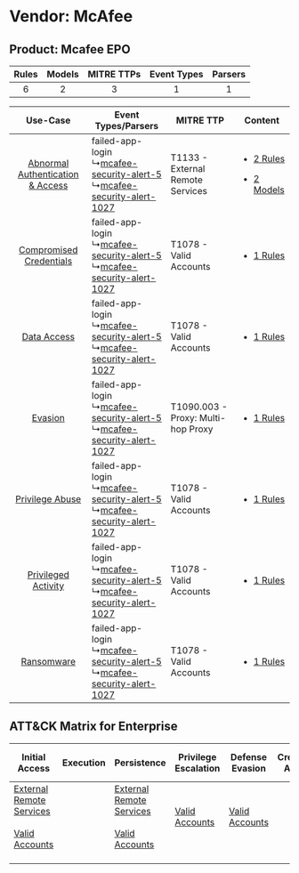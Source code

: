 Vendor: McAfee
==============
Product: Mcafee EPO
-------------------
| Rules | Models | MITRE TTPs | Event Types | Parsers |
|:-----:|:------:|:----------:|:-----------:|:-------:|
|   6   |   2    |     3      |      1      |    1    |

|    Use-Case    | Event Types/Parsers    | MITRE TTP    | Content    |
|:----:| ---- | ---- | ---- |
| [Abnormal Authentication & Access](../../../UseCases/uc_abnormal_authentication_&_access.md) |  failed-app-login<br> ↳[mcafee-security-alert-5](Ps/pC_mcafeesecurityalert5.md)<br> ↳[mcafee-security-alert-1027](Ps/pC_mcafeesecurityalert1027.md)<br> | T1133 - External Remote Services<br>   | [<ul><li>2 Rules</li></ul><ul><li>2 Models</li></ul>](RM/r_m_mcafee_mcafee_epo_Abnormal_Authentication_&_Access.md) |
|          [Compromised Credentials](../../../UseCases/uc_compromised_credentials.md)          |  failed-app-login<br> ↳[mcafee-security-alert-5](Ps/pC_mcafeesecurityalert5.md)<br> ↳[mcafee-security-alert-1027](Ps/pC_mcafeesecurityalert1027.md)<br> | T1078 - Valid Accounts<br>    | [<ul><li>1 Rules</li></ul>](RM/r_m_mcafee_mcafee_epo_Compromised_Credentials.md)    |
|    [Data Access](../../../UseCases/uc_data_access.md)    |  failed-app-login<br> ↳[mcafee-security-alert-5](Ps/pC_mcafeesecurityalert5.md)<br> ↳[mcafee-security-alert-1027](Ps/pC_mcafeesecurityalert1027.md)<br> | T1078 - Valid Accounts<br>    | [<ul><li>1 Rules</li></ul>](RM/r_m_mcafee_mcafee_epo_Data_Access.md)    |
|    [Evasion](../../../UseCases/uc_evasion.md)    |  failed-app-login<br> ↳[mcafee-security-alert-5](Ps/pC_mcafeesecurityalert5.md)<br> ↳[mcafee-security-alert-1027](Ps/pC_mcafeesecurityalert1027.md)<br> | T1090.003 - Proxy: Multi-hop Proxy<br> | [<ul><li>1 Rules</li></ul>](RM/r_m_mcafee_mcafee_epo_Evasion.md)    |
|    [Privilege Abuse](../../../UseCases/uc_privilege_abuse.md)    |  failed-app-login<br> ↳[mcafee-security-alert-5](Ps/pC_mcafeesecurityalert5.md)<br> ↳[mcafee-security-alert-1027](Ps/pC_mcafeesecurityalert1027.md)<br> | T1078 - Valid Accounts<br>    | [<ul><li>1 Rules</li></ul>](RM/r_m_mcafee_mcafee_epo_Privilege_Abuse.md)    |
|    [Privileged Activity](../../../UseCases/uc_privileged_activity.md)    |  failed-app-login<br> ↳[mcafee-security-alert-5](Ps/pC_mcafeesecurityalert5.md)<br> ↳[mcafee-security-alert-1027](Ps/pC_mcafeesecurityalert1027.md)<br> | T1078 - Valid Accounts<br>    | [<ul><li>1 Rules</li></ul>](RM/r_m_mcafee_mcafee_epo_Privileged_Activity.md)    |
|    [Ransomware](../../../UseCases/uc_ransomware.md)    |  failed-app-login<br> ↳[mcafee-security-alert-5](Ps/pC_mcafeesecurityalert5.md)<br> ↳[mcafee-security-alert-1027](Ps/pC_mcafeesecurityalert1027.md)<br> | T1078 - Valid Accounts<br>    | [<ul><li>1 Rules</li></ul>](RM/r_m_mcafee_mcafee_epo_Ransomware.md)    |

ATT&CK Matrix for Enterprise
----------------------------
| Initial Access                                                                                                                                   | Execution | Persistence                                                                                                                                      | Privilege Escalation                                                | Defense Evasion                                                     | Credential Access | Discovery | Lateral Movement | Collection | Command and Control                                                                                                                       | Exfiltration | Impact |
| ------------------------------------------------------------------------------------------------------------------------------------------------ | --------- | ------------------------------------------------------------------------------------------------------------------------------------------------ | ------------------------------------------------------------------- | ------------------------------------------------------------------- | ----------------- | --------- | ---------------- | ---------- | ----------------------------------------------------------------------------------------------------------------------------------------- | ------------ | ------ |
| [External Remote Services](https://attack.mitre.org/techniques/T1133)<br><br>[Valid Accounts](https://attack.mitre.org/techniques/T1078)<br><br> |           | [External Remote Services](https://attack.mitre.org/techniques/T1133)<br><br>[Valid Accounts](https://attack.mitre.org/techniques/T1078)<br><br> | [Valid Accounts](https://attack.mitre.org/techniques/T1078)<br><br> | [Valid Accounts](https://attack.mitre.org/techniques/T1078)<br><br> |                   |           |                  |            | [Proxy: Multi-hop Proxy](https://attack.mitre.org/techniques/T1090/003)<br><br>[Proxy](https://attack.mitre.org/techniques/T1090)<br><br> |              |        |